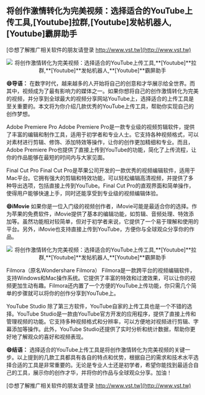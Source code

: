 ## **将创作激情转化为完美视频：选择适合的YouTube上传工具,**[Youtube]**拉群,**[Youtube]**发帖机器人,**[Youtube]**霸屏助手**

[😍想了解推广相关软件的朋友请登录 http://www.vst.tw](http://www.vst.tw)

 <center><img src="https://vst.tw/MP4/tuiguang/png/7.png" alt="将创作激情转化为完美视频：选择适合的YouTube上传工具,**[Youtube]**拉群,**[Youtube]**发帖机器人,**[Youtube]**霸屏助手"></center>

**😄导语：**
在数字时代，越来越多的人开始将自己的创意和才华展示给全世界。而其中，视频成为了最有影响力的媒体之一。如果你想将自己的创作激情转化为完美的视频，并分享到全球最大的视频分享网站YouTube上，选择适合的上传工具是至关重要的。本文将为你介绍几款优秀的YouTube上传工具，帮助你实现自己的创作梦想。

Adobe Premiere Pro
Adobe Premiere Pro是一款专业级的视频剪辑软件，提供了丰富的编辑和制作工具，适用于初学者和专业人士。它支持各种视频格式，可以对素材进行剪辑、修饰、添加特效等操作，让你的创作更加精细和专业。而且，Adobe Premiere Pro也提供了直接上传到YouTube的功能，简化了上传流程，让你的作品能够在最短的时间内与大家见面。

Final Cut Pro
Final Cut Pro是苹果公司开发的一款优秀的视频编辑软件，适用于Mac平台。它拥有强大的剪辑和特效功能，可以轻松编辑高清视频，并提供了多种导出选项，包括直接上传到YouTube。Final Cut Pro的直观界面和简单操作，使得用户能够快速上手，同时还能享受到专业级的视频编辑体验。

**😄iMovie**
如果你是一位入门级的视频创作者，iMovie可能是最适合你的选择。作为苹果的免费软件，iMovie提供了基本的编辑功能，如剪辑、音频处理、特效添加等。虽然功能相对较简单，但对于初学者来说，它提供了一个易于理解和使用的平台。另外，iMovie也支持直接上传到YouTube，方便你与全球观众分享你的作品。

 <center><img src="https://vst.tw/MP4/tuiguang/png/3.png" alt="将创作激情转化为完美视频：选择适合的YouTube上传工具,**[Youtube]**拉群,**[Youtube]**发帖机器人,**[Youtube]**霸屏助手"></center>

Filmora（原名Wondershare Filmora）
Filmora是一款跨平台的视频编辑软件，支持Windows和Mac操作系统。它提供了丰富的特效和过渡效果，可以让你的视频更加生动有趣。Filmora还内置了一个方便的YouTube上传功能，你只需几个简单的步骤就可以将你的创作分享到YouTube上。

YouTube Studio
除了第三方软件，YouTube自家的上传工具也是一个不错的选择。YouTube Studio是一款由YouTube官方开发的应用程序，提供了直接上传和管理视频的功能。它支持多种视频格式和分辨率，可以方便地对视频进行剪辑、字幕添加等操作。此外，YouTube Studio还提供了实时分析和统计数据，帮助你更好地了解观众的喜好和视频表现。

**😄结语：**
选择适合的YouTube上传工具是将创作激情转化为完美视频的关键一步。以上提到的几款工具都具有各自的特点和优势，根据自己的需求和技术水平选择合适的工具是非常重要的。无论是专业人士还是初学者，希望你能找到最适合自己的工具，展示你的创作才华，并将你的作品与全球观众分享。加油！

[😍想了解推广相关软件的朋友请登录 http://www.vst.tw](http://www.vst.tw)




